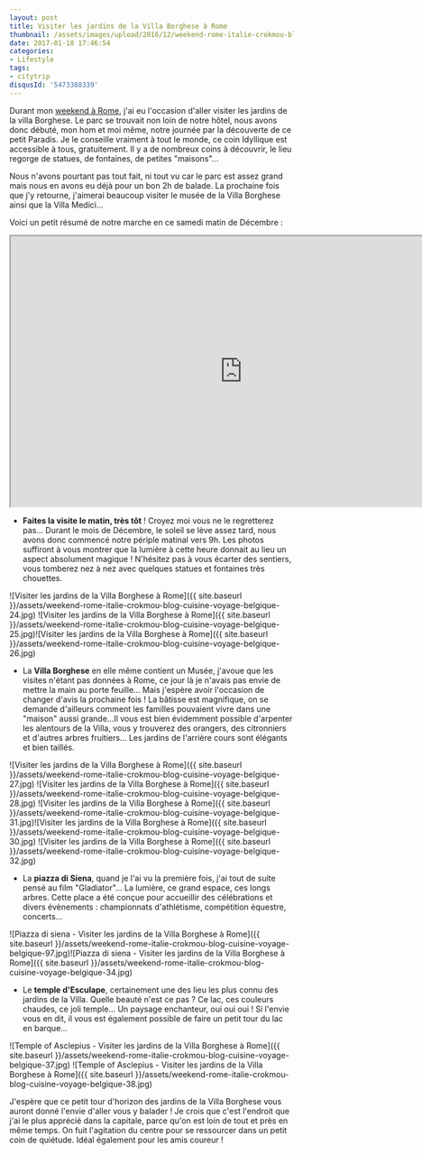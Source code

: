```yaml
---
layout: post
title: Visiter les jardins de la Villa Borghese à Rome
thumbnail: /assets/images/upload/2016/12/weekend-rome-italie-crokmou-blog-cuisine-voyage-belgique-37.jpg
date: 2017-01-18 17:46:54
categories: 
- Lifestyle
tags: 
- citytrip
disqusId: '5473388339'
---
```


Durant mon [weekend à Rome](http://www.crokmou.com/2017/01/citytrip-a-rome-italie), j'ai eu l'occasion d'aller visiter les jardins de la villa Borghese. Le parc se trouvait non loin de notre hôtel, nous avons donc débuté, mon hom et moi même, notre journée par la découverte de ce petit Paradis. Je le conseille vraiment à tout le monde, ce coin Idyllique est accessible à tous, gratuitement. Il y a de nombreux coins à découvrir, le lieu regorge de statues, de fontaines, de petites "maisons"...

Nous n'avons pourtant pas tout fait, ni tout vu car le parc est assez grand mais nous en avons eu déjà pour un bon 2h de balade. La prochaine fois que j'y retourne, j'aimerai beaucoup visiter le musée de la Villa Borghese ainsi que la Villa Medici...

Voici un petit résumé de notre marche en ce samedi matin de Décembre :

<iframe src="https://www.google.com/maps/d/embed?mid=1kOpbblbjmc_M5XzemiHmn8wPqok" width="821" height="480"></iframe>

*   **Faites la visite le matin, très tôt** ! Croyez moi vous ne le regretterez pas... Durant le mois de Décembre, le soleil se lève assez tard, nous avons donc commencé notre périple matinal vers 9h. Les photos suffiront à vous montrer que la lumière à cette heure donnait au lieu un aspect absolument magique ! N'hésitez pas à vous écarter des sentiers, vous tomberez nez à nez avec quelques statues et fontaines très chouettes.

![Visiter les jardins de la Villa Borghese à Rome]({{ site.baseurl }}/assets/weekend-rome-italie-crokmou-blog-cuisine-voyage-belgique-24.jpg) ![Visiter les jardins de la Villa Borghese à Rome]({{ site.baseurl }}/assets/weekend-rome-italie-crokmou-blog-cuisine-voyage-belgique-25.jpg)![Visiter les jardins de la Villa Borghese à Rome]({{ site.baseurl }}/assets/weekend-rome-italie-crokmou-blog-cuisine-voyage-belgique-26.jpg)

*   La **Villa Borghese** en elle même contient un Musée, j'avoue que les visites n'étant pas données à Rome, ce jour là je n'avais pas envie de mettre la main au porte feuille... Mais j'espère avoir l'occasion de changer d'avis la prochaine fois ! La bâtisse est magnifique, on se demande d'ailleurs comment les familles pouvaient vivre dans une "maison" aussi grande...Il vous est bien évidemment possible d'arpenter les alentours de la Villa, vous y trouverez des orangers, des citronniers et d'autres arbres fruitiers... Les jardins de l'arrière cours sont élégants et bien taillés.

![Visiter les jardins de la Villa Borghese à Rome]({{ site.baseurl }}/assets/weekend-rome-italie-crokmou-blog-cuisine-voyage-belgique-27.jpg) ![Visiter les jardins de la Villa Borghese à Rome]({{ site.baseurl }}/assets/weekend-rome-italie-crokmou-blog-cuisine-voyage-belgique-28.jpg) ![Visiter les jardins de la Villa Borghese à Rome]({{ site.baseurl }}/assets/weekend-rome-italie-crokmou-blog-cuisine-voyage-belgique-31.jpg)![Visiter les jardins de la Villa Borghese à Rome]({{ site.baseurl }}/assets/weekend-rome-italie-crokmou-blog-cuisine-voyage-belgique-30.jpg) ![Visiter les jardins de la Villa Borghese à Rome]({{ site.baseurl }}/assets/weekend-rome-italie-crokmou-blog-cuisine-voyage-belgique-32.jpg)

*   La **piazza di Siena**, quand je l'ai vu la première fois, j'ai tout de suite pensé au film "Gladiator"... La lumière, ce grand espace, ces longs arbres. Cette place a été conçue pour accueillir des célébrations et divers évènements : championnats d'athlétisme, compétition équestre, concerts...

![Piazza di siena - Visiter les jardins de la Villa Borghese à Rome]({{ site.baseurl }}/assets/weekend-rome-italie-crokmou-blog-cuisine-voyage-belgique-97.jpg)![Piazza di siena - Visiter les jardins de la Villa Borghese à Rome]({{ site.baseurl }}/assets/weekend-rome-italie-crokmou-blog-cuisine-voyage-belgique-34.jpg)

*   Le **temple d'Esculape**, certainement une des lieu les plus connu des jardins de la Villa. Quelle beauté n'est ce pas ? Ce lac, ces couleurs chaudes, ce joli temple... Un paysage enchanteur, oui oui oui ! Si l'envie vous en dit, il vous est également possible de faire un petit tour du lac en barque...

![Temple of Asclepius - Visiter les jardins de la Villa Borghese à Rome]({{ site.baseurl }}/assets/weekend-rome-italie-crokmou-blog-cuisine-voyage-belgique-37.jpg) ![Temple of Asclepius - Visiter les jardins de la Villa Borghese à Rome]({{ site.baseurl }}/assets/weekend-rome-italie-crokmou-blog-cuisine-voyage-belgique-38.jpg)

J'espère que ce petit tour d'horizon des jardins de la Villa Borghese vous auront donné l'envie d'aller vous y balader ! Je crois que c'est l'endroit que j'ai le plus apprécié dans la capitale, parce qu'on est loin de tout et près en même temps. On fuit l'agitation du centre pour se ressourcer dans un petit coin de quiétude. Idéal également pour les amis coureur !